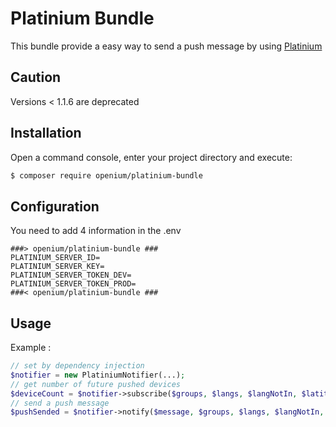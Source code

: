 # Platinium Bundle

This bundle provide a easy way to send a push message by using [Platinium](http://platinium.openium.fr/)

## Caution

Versions < 1.1.6 are deprecated

## Installation

Open a command console, enter your project directory and execute:

```bash
$ composer require openium/platinium-bundle
```

## Configuration

You need to add 4 information in the .env
```
###> openium/platinium-bundle ###
PLATINIUM_SERVER_ID=
PLATINIUM_SERVER_KEY=
PLATINIUM_SERVER_TOKEN_DEV=
PLATINIUM_SERVER_TOKEN_PROD=
###< openium/platinium-bundle ###
```

## Usage

Example :

```php
// set by dependency injection
$notifier = new PlatiniumNotifier(...);
// get number of future pushed devices
$deviceCount = $notifier->subscribe($groups, $langs, $langNotIn, $latitude, $longitude, $tolerance, $radius, $paramsBag, $badgeValue, $newsStand, $sound);
// send a push message
$pushSended = $notifier->notify($message, $groups, $langs, $langNotIn, $latitude, $longitude, $tolerance, $radius);
```
